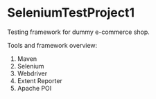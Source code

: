 # SeleniumTestProject1
Testing framework for dummy e-commerce shop.

Tools and framework overview:
1. Maven
2. Selenium
3. Webdriver
4. Extent Reporter
5. Apache POI
